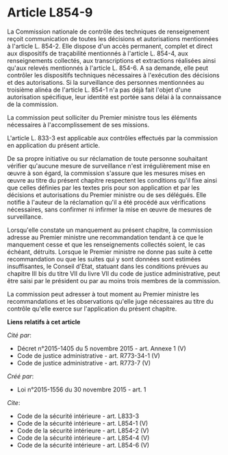 # Article L854-9

La Commission nationale de contrôle des techniques de renseignement reçoit communication de toutes les décisions et
autorisations mentionnées à l'article L. 854-2. Elle dispose d'un accès permanent, complet et direct aux dispositifs de
traçabilité mentionnés à l'article L. 854-4, aux renseignements collectés, aux transcriptions et extractions réalisées ainsi
qu'aux relevés mentionnés à l'article L. 854-6. A sa demande, elle peut contrôler les dispositifs techniques nécessaires à
l'exécution des décisions et des autorisations. Si la surveillance des personnes mentionnées au troisième alinéa de l'article
L. 854-1 n'a pas déjà fait l'objet d'une autorisation spécifique, leur identité est portée sans délai à la connaissance de la
commission. 

La commission peut solliciter du Premier ministre tous les éléments nécessaires à l'accomplissement de ses missions. 

L'article L. 833-3 est applicable aux contrôles effectués par la commission en application du présent article. 

De sa propre initiative ou sur réclamation de toute personne souhaitant vérifier qu'aucune mesure de surveillance n'est
irrégulièrement mise en œuvre à son égard, la commission s'assure que les mesures mises en œuvre au titre du présent chapitre
respectent les conditions qu'il fixe ainsi que celles définies par les textes pris pour son application et par les décisions
et autorisations du Premier ministre ou de ses délégués. Elle notifie à l'auteur de la réclamation qu'il a été procédé aux
vérifications nécessaires, sans confirmer ni infirmer la mise en œuvre de mesures de surveillance. 

Lorsqu'elle constate un manquement au présent chapitre, la commission adresse au Premier ministre une recommandation tendant
à ce que le manquement cesse et que les renseignements collectés soient, le cas échéant, détruits. Lorsque le Premier
ministre ne donne pas suite à cette recommandation ou que les suites qui y sont données sont estimées insuffisantes, le
Conseil d'Etat, statuant dans les conditions prévues au chapitre III bis du titre VII du livre VII du code de justice
administrative, peut être saisi par le président ou par au moins trois membres de la commission. 

La commission peut adresser à tout moment au Premier ministre les recommandations et les observations qu'elle juge
nécessaires au titre du contrôle qu'elle exerce sur l'application du présent chapitre.

**Liens relatifs à cet article**

_Cité par_:

  - Décret n°2015-1405 du 5 novembre 2015 - art. Annexe 1 (V)
  - Code de justice administrative - art. R773-34-1 (V)
  - Code de justice administrative - art. R773-7 (V)

_Créé par_:

  - Loi n°2015-1556 du 30 novembre 2015 - art. 1

_Cite_:

  - Code de la sécurité intérieure - art. L833-3
  - Code de la sécurité intérieure - art. L854-1 (V)
  - Code de la sécurité intérieure - art. L854-2 (V)
  - Code de la sécurité intérieure - art. L854-4 (V)
  - Code de la sécurité intérieure - art. L854-6 (V)

